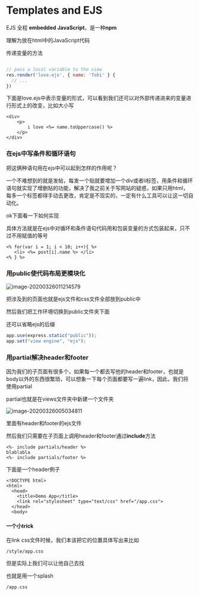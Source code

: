 # Templates and EJS

EJS 全程 **embedded JavaScript**，是一种**npm**

理解为放在html中的JavaScript代码

传递变量的方法

```js

// pass a local variable to the view
res.render('love.ejs', { name: 'Tobi' } {
  // ...
})
```

下面是love.ejs中表示变量的形式，可以看到我们还可以对外部传递进来的变量进行形式上的改变，比如大小写

```ejs
<div>
    <p>
        i love <%= name.toUppercase() %>
    </p>
</div>
```

### 在ejs中写条件和循环语句

把这俩种语句用在ejs中可以起到怎样的作用呢？

一个不难想到的就是发帖，每发一个贴就要增加一个div或者li标签，用条件和循环语句就实现了增删贴的功能，解决了我之前关于写网站的疑惑，如果只用html，每多一个标签都得手动去更改，肯定是不现实的，一定有什么工具可以让这一切自动化。

ok下面看一下如何实现

具体方法就是在ejs中对循环和条件语句代码用和包装变量的方式包装起来，只不过不用赋值的等号

```ejs
<% for(var i = 1; i < 10; i++){ %>
   <li> <%= post[i].name %> </li> 
<% } %>
```

### 用public使代码布局更模块化

![image-20200326011214579](C:\Users\chen\AppData\Roaming\Typora\typora-user-images\image-20200326011214579.png)

把涉及到的页面也就是ejs文件和css文件全部放到public中

然后我们把工作环境切换到public文件夹下面

还可以省略ejs的后缀

```js
app.use(express.static("public"));
app.set("view engine", "ejs");
```



### 用partial解决header和footer

因为我们的子页面有很多个，如果每一个都去写他的header和footer，也就是body以外的东西很繁琐，可以想象一下每个页面都要写一遍link，因此，我们将使用partial

partial也就是在views文件夹中新建一个文件夹

![image-20200326005034811](C:\Users\chen\AppData\Roaming\Typora\typora-user-images\image-20200326005034811.png)

里面有header和footer的ejs文件

然后我们只需要在子页面上调用header和footer通过**include**方法

```ejs
<%- include partials/header %>
blablabla
<%- include partials/footer %>
```

下面是一个header例子

```ejs
<!DOCTYPE html>
<html>
  <head>
    <title>Demo App</title>
    <link rel="stylesheet" type="text/css" href="/app.css">
  </head>
  <body>
```



#### 一个小trick

在link css文件时候，我们本该把它的位置具体写出来比如

```
/style/app.css
```

但是实际上我们可以让他自己去找

也就是用一个splash

```
/app.css
```

